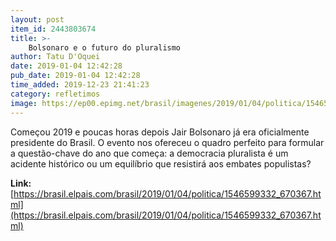 ```yaml
---
layout: post
item_id: 2443803674
title: >-
    Bolsonaro e o futuro do pluralismo
author: Tatu D'Oquei
date: 2019-01-04 12:42:28
pub_date: 2019-01-04 12:42:28
time_added: 2019-12-23 21:41:23
category: refletimos
image: https://ep00.epimg.net/brasil/imagenes/2019/01/04/politica/1546599332_670367_1546602310_rrss_normal.jpg
---
```


Começou 2019 e poucas horas depois Jair Bolsonaro já era oficialmente presidente do Brasil. O evento nos ofereceu o quadro perfeito para formular a questão-chave do ano que começa: a democracia pluralista é um acidente histórico ou um equilíbrio que resistirá aos embates populistas?

**Link:** [https://brasil.elpais.com/brasil/2019/01/04/politica/1546599332_670367.html](https://brasil.elpais.com/brasil/2019/01/04/politica/1546599332_670367.html)

